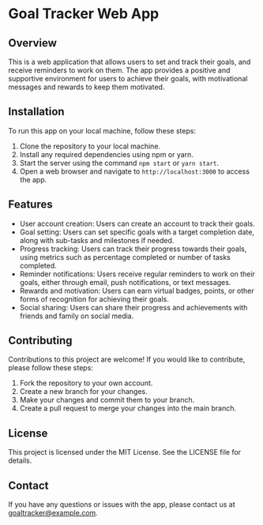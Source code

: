 Goal Tracker Web App
====================

Overview
--------

This is a web application that allows users to set and track their goals, and receive reminders to work on them. The app provides a positive and supportive environment for users to achieve their goals, with motivational messages and rewards to keep them motivated.

Installation
------------

To run this app on your local machine, follow these steps:

1.  Clone the repository to your local machine.
2.  Install any required dependencies using npm or yarn.
3.  Start the server using the command `npm start` or `yarn start`.
4.  Open a web browser and navigate to `http://localhost:3000` to access the app.

Features
--------

-   User account creation: Users can create an account to track their goals.
-   Goal setting: Users can set specific goals with a target completion date, along with sub-tasks and milestones if needed.
-   Progress tracking: Users can track their progress towards their goals, using metrics such as percentage completed or number of tasks completed.
-   Reminder notifications: Users receive regular reminders to work on their goals, either through email, push notifications, or text messages.
-   Rewards and motivation: Users can earn virtual badges, points, or other forms of recognition for achieving their goals.
-   Social sharing: Users can share their progress and achievements with friends and family on social media.

Contributing
------------

Contributions to this project are welcome! If you would like to contribute, please follow these steps:

1.  Fork the repository to your own account.
2.  Create a new branch for your changes.
3.  Make your changes and commit them to your branch.
4.  Create a pull request to merge your changes into the main branch.

License
-------

This project is licensed under the MIT License. See the LICENSE file for details.

Contact
-------

If you have any questions or issues with the app, please contact us at <goaltracker@example.com>.
